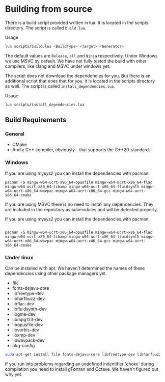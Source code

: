 # Building from source

There is a build script provided written in lua. It is located in the scripts directory. The script is called `build.lua`.

Usage:

```bash
lua scripts/build.lua <BuildType> <Target> <Generator>
```

The default values are `Release`, `all` and `Ninja` respectively. Under Windows we use MSVC by default. We have not fully tested the build with other compilers, like clang and MSVC under windows yet.

The script does not download the dependencies for you. But there is an additional script that does that for you. It is located in the scripts directory as well. The script is called `install_dependencies.lua`.

Usage:

```bash
lua scripts/install_dependencies.lua
```

## Build Requirements

### General

* CMake
* And a C++ compiler, obviously - that supports the C++20-standard.

### Windows

If you are using mysys2 you can install the dependencies with pacman.

```mysis2-ucrt
pacman -S mingw-w64-ucrt-x86_64-opusfile mingw-w64-ucrt-x86_64-flac mingw-w64-ucrt-x86_64-libxmp mingw-w64-ucrt-x86_64-fluidsynth mingw-w64-ucrt-x86_64-wavpac mingw-w64-ucrt-x86_64-gcc mingw-w64-ucrt-x86_64-cmake
```

If you are using MSVC there is no need to install any dependencies. They are included in the repository as submodules and will be detected properly.

If you are using mysys2 you can install the dependencies with pacman.

```mysis2-ucrt

pacman -S mingw-w64-ucrt-x86_64-opusfile mingw-w64-ucrt-x86_64-flac mingw-w64-ucrt-x86_64-libxmp mingw-w64-ucrt-x86_64-fluidsynth mingw-w64-ucrt-x86_64-wavpac mingw-w64-ucrt-x86_64-gcc mingw-w64-ucrt-x86_64-cmake

```

### Under linux

Can be installed with apt. We haven't determined the names of these dependencies using other package managers yet.

* file
* fonts-dejavu-core
* libfreetype-dev
* libharfbuzz-dev
* libflac-dev
* libfluidsynth-dev
* libgme-dev
* libmpg123-dev
* libopusfile-dev
* libvorbis-dev
* libxmp-dev
* libwavpack-dev
* pkg-config

```bash
sudo apt-get install file fonts-dejavu-core libfreetype-dev libharfbuzz-dev libflac-dev libfluidsynth-dev libgme-dev libmpg123-dev libopusfile-dev libvorbis-dev libxmp-dev libwavpack-dev pkg-config
```

If you run into problems regarding an undefined indentifier 'choke' during compilation you need to install gFortran and Octave. We haven't figured out why yet.
